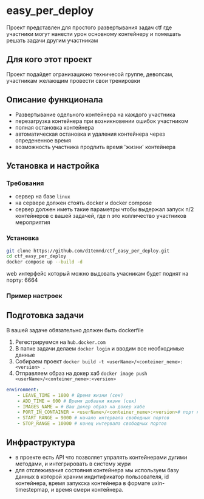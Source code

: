 # easy_per_deploy

Проект представлен для простого развертывания задач ctf где участники могут нанести урон основному контейнеру
и помешать решать задачи другим участникам 

## Для кого этот проект

Проект подайдет огранизационо техничесой группе, девопсам, участникам желающим провести свои тренировки 

## Описание функционала

- Развертывание одельного контейнера на каждого участника
- перезагрузка контейнера при возникновении ошибок участником
- полная остановка контейнера
- автоматическая остановка и удаления контейнера через опредененное время 
- возможность участника продлить время 'жизни' контейнера 

## Установка и настройка


### Требования

- сервер на базе `linux`
- на сервере должен стоять docker и docker compose
- сервер должен иметь такие параметры чтобы выдержал запуск n/2 контейнеров с вашей задачей, 
где n это колличество участников мероприятия 


### Установка

```bash
git clone https://github.com/d1temnd/ctf_easy_per_deploy.git 
cd ctf_easy_per_deploy
docker compose up --build -d 
```

web интерфейс который можно выдовать учасникам будет поднят на порту: 6664

### Пример настроек

## Подготовка задачи

В вашей задаче обязательно должен быть dockerfile

1. Регестрируемся на `hub.docker.com`
2. В папке задачи делаем `docker login` и вводим все необходимые данные 
3. Собираем проект `docker build -t <userName>/<conteiner_neme>:<version> .` 
4. Отправляем образ на докер хаб `docker image push <userName>/<conteiner_neme>:<version>`

```yaml
environment:
    - LEAVE_TIME = 1800 # Время жизни (сек)
    - ADD_TIME = 600 # Время добавки жизни (сек)
    - IMAGES_NAME = # Ваш докер образ на докер хабе 
    - PORT_IN_CONTAINER = <userName>/<conteiner_neme>:<version># порт на котором развернуто приложения в контейнере 
    - START_RANGE = 9000 # начало интервала свободных портов
    - STOP_RANGE = 10000 # конец интервала свободных портов 

```

## Инфраструктура

- в проекте есть API что позволяет упралять контейнерами дугими методами, и интегрировать в систему жури 
- для отслеживания состояния контейнера мы используем базу данных в которой храним индитификатор пользователя, id контейнера, время запукска контейнера в формате uxin-timestepmap, и время смери контейнера. 


